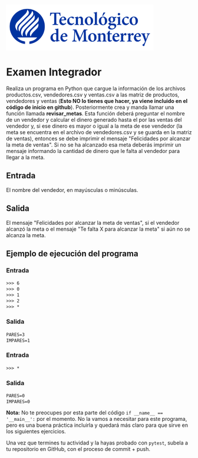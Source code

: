 ![Tec de Monterrey](../../images/logotecmty.png)
# Examen Integrador

Realiza un programa en Python que cargue la información de los archivos productos.csv, vendedores.csv y ventas.csv a las matriz de productos, vendedores y ventas (**Esto NO lo tienes que hacer, ya viene incluido en el código de inicio en github**). Posteriormente crea y manda llamar una función llamada **revisar_metas**. Esta función deberá preguntar el nombre de un vendedor y calcular el dinero generado hasta el por las ventas del vendedor y, si ese dinero es mayor o igual a la meta de ese vendedor (la meta se encuentra en el archivo de vendedores.csv y se guarda en la matriz de ventas), entonces se debe imprimir el mensaje "Felicidades por alcanzar la meta de ventas". Si no se ha alcanzado esa meta deberás imprimir un mensaje informando la cantidad de dinero que le falta al vendedor para llegar a la meta.

## Entrada
El nombre del vendedor, en mayúsculas o minúsculas.

## Salida
El mensaje "Felicidades por alcanzar la meta de ventas", si el vendedor alcanzó la meta o el mensaje "Te falta X para alcanzar la meta" si aún no se alcanza la meta.

## Ejemplo de ejecución del programa
### Entrada
```
>>> 6
>>> 0
>>> 1
>>> 2
>>> *
```
### Salida
```
PARES=3
IMPARES=1
```
### Entrada
```
>>> *
```
### Salida
```
PARES=0
IMPARES=0
````


**Nota:** No te preocupes por esta parte del código `if __name__ == '__main__':` por el momento. No la vamos a necesitar para este programa, pero es una buena práctica incluirla y quedará más claro para que sirve en los siguientes ejercicios.

Una vez que termines tu actividad y la hayas probado con `pytest`, subela a tu repositorio en GitHub, con el proceso de commit + push.
